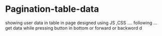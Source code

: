 # Pagination-table-data
showing user data in table in page  designed using JS ,CSS .... following ... get data while pressing button in bottom or forward or backword d
